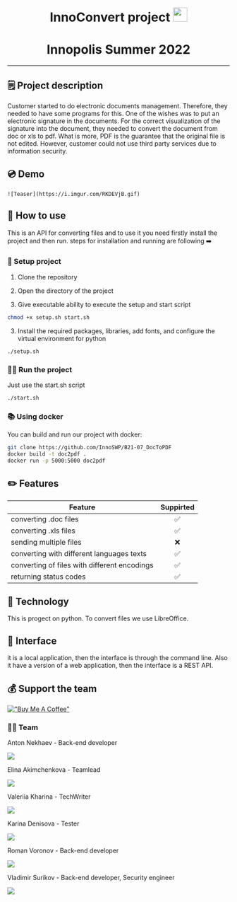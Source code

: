 <h1 align="center">InnoConvert project 
<img src="https://github.com/blackcater/blackcater/raw/main/images/Hi.gif" height="32"/></h1>
<h1 align="center">Innopolis Summer 2022</h1> 

___
## 🗒 Project description 
Customer started to do electronic documents management. Therefore, they needed to have some programs for this. One of the wishes was to put an electronic signature in the documents. For the correct visualization of the signature into the document, they needed to convert the document from doc or xls to pdf. What is more, PDF is the guarantee that the original file is not edited. However, customer could not use third party services due to information security.

## 💿 Demo 
```
![Teaser](https://i.imgur.com/RKDEVjB.gif)
```

## 🧷 How to use
This is an API for converting files and to use it you need firstly install the project and then run. steps for installation and running are following ➡️ 
### 📌 Setup project

1. Clone the repository

2. Open the directory of the project

2. Give executable ability to execute the setup and start script
``` bash
chmod +x setup.sh start.sh
```

3. Install the required packages, libraries, add fonts, and configure the virtual environment for python
```bash 
./setup.sh
```

### 🤾‍♀️ Run the project
Just use the start.sh script
```bash 
./start.sh
```
### 📚 Using docker 
You can build and run our project with docker:
```bash
git clone https://github.com/InnoSWP/B21-07_DocToPDF
docker build -t doc2pdf .
docker run -p 5000:5000 doc2pdf
```

## ✏️ Features

| Feature                                      | Suppirted | 
|----------------------------------------------|:---------:|
| converting .doc files                        |     ✅     |
| converting .xls files                        |     ✅     |
| sending multiple files                       |     ❌     |
| converting with different languages texts    |     ✅     |
| converting of files with different encodings |     ✅     |
| returning status codes                       |     ✅     |

## 🔧 Technology
This is progect on python. To convert files we use LibreOffice.


## 📱 Interface 
it is a local application, then the interface is through the command line.
Also it have a version of a web application, then the interface is a REST API.

## 💰 Support the team

[!["Buy Me A Coffee"](https://www.buymeacoffee.com/assets/img/custom_images/orange_img.png)](https://www.buymeacoffee.com)

### 🕵🏻 Team
Anton Nekhaev - Back-end developer

[<img src="https://img.shields.io/badge/Telegram-2CA5E0?style=for-the-badge&logo=telegram&logoColor=white">](https://t.me/anekhaev)

Elina Akimchenkova - Teamlead

[<img src="https://img.shields.io/badge/Telegram-2CA5E0?style=for-the-badge&logo=telegram&logoColor=white">](https://t.me/akmchnkv)

Valeriia Kharina - TechWriter

[<img src="https://img.shields.io/badge/Telegram-2CA5E0?style=for-the-badge&logo=telegram&logoColor=white">](https://t.me/exemplerie)

Karina Denisova - Tester

[<img src="https://img.shields.io/badge/Telegram-2CA5E0?style=for-the-badge&logo=telegram&logoColor=white">](https://t.me/karinadenisova)

Roman Voronov - Back-end developer

[<img src="https://img.shields.io/badge/Telegram-2CA5E0?style=for-the-badge&logo=telegram&logoColor=white">](https://t.me/porludom)

Vladimir Surikov - Back-end developer, Security engineer

[<img src="https://img.shields.io/badge/Telegram-2CA5E0?style=for-the-badge&logo=telegram&logoColor=white">](https://t.me/MasterLogick)
